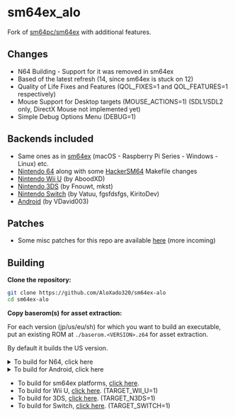 # sm64ex_alo
Fork of [sm64pc/sm64ex](https://github.com/sm64pc/sm64ex/tree/nightly) with additional features. 

## Changes
 * N64 Building - Support for it was removed in sm64ex
 * Based of the latest refresh (14, since sm64ex is stuck on 12)
 * Quality of Life Fixes and Features (QOL_FIXES=1 and QOL_FEATURES=1 respectively)
 * Mouse Support for Desktop targets (MOUSE_ACTIONS=1) (SDL1/SDL2 only, DirectX Mouse not implemented yet)
 * Simple Debug Options Menu (DEBUG=1)
 
## Backends included
 * Same ones as in [sm64ex](https://github.com/sm64pc/sm64ex/tree/nightly) (macOS - Raspberry Pi Series - Windows - Linux) etc.
 * [Nintendo 64](https://github.com/n64decomp/sm64) along with some [HackerSM64](https://github.com/Reonu/HackerSM64) Makefile changes
 * [Nintendo Wii U](https://github.com/aboood40091/sm64ex/tree/nightly) (by AboodXD)
 * [Nintendo 3DS](https://github.com/mkst/sm64-port) (by Fnouwt, mkst)
 * [Nintendo Switch](https://github.com/fgsfdsfgs/sm64ex/tree/switch) (by Vatuu, fgsfdsfgs, KiritoDev)
 * [Android](https://github.com/VDavid003/sm64-port-android/tree/ex/nightly) (by VDavid003)

## Patches
 * Some misc patches for this repo are available [here](https://github.com/AloXado320/sm64ex-alo-patches) (more incoming)

## Building
 **Clone the repository:**

 ```sh
 git clone https://github.com/AloXado320/sm64ex-alo
 cd sm64ex-alo
 ```
 
 **Copy baserom(s) for asset extraction:**
 
 For each version (jp/us/eu/sh) for which you want to build an executable, put an existing ROM at `./baserom.<VERSION>.z64` for asset extraction.
 
 By default it builds the US version.
 
<details>
  <summary>To build for N64, click here</summary>
 
  NOTE: Only tested in WSL, works on (Debian / Ubuntu) as well, other distros untested.

  **Install build dependencies:**
  ```sh
  sudo apt install -y binutils-mips-linux-gnu build-essential git libcapstone-dev pkgconf python3 gcc-mips-linux-gnu
  ```

  **Build:**
  ```sh
  # if you have more cores available, you can increase the -j parameter
  make -j4 TARGET_N64=1 
  ```
 
  **Enjoy your rom:**
  ```sh
  build/us/sm64.us.f3dzex.z64
  ```

</details>

<details>
  <summary>To build for Android, click here</summary>
 
  NOTE: Only Termux build is supported.
 
  **Install Termux**
 
  Install the app from F-Droid [here](https://f-droid.org/en/packages/com.termux/)
 
  Make sure you use this version, as the Google Play version is outdated.

  **Install build dependencies**
  ```sh
  pkg install git wget make python getconf zip apksigner clang
  ```

  **Copy in your baserom:**

  Do this using your default file manager (on AOSP, you can slide on the left and there will be a "Termux" option there), or using Termux.
  ```sh
  termux-setup-storage
  cp /sdcard/path/to/your/baserom.z64 ./baserom.us.z64
  ```
 
  **Get SDL includes:**
  ```sh
  cd platform/android/ && ./getSDL.sh && cd ../..
  ```
 
  **Build**
  ```sh
  # if you have more cores available, you can increase the -j parameter
  # On Termux, TARGET_ANDROID=1 is defined automatically in Makefile
  make -j4
  ```

  **Enjoy your apk:**
  ```sh
  ls -al build/us_android/sm64.us.f3dex2e.apk
  ```
 
</details>

 * To build for sm64ex platforms, [click here](https://github.com/sm64pc/sm64ex/blob/nightly/README.md).
 * To build for Wii U, [click here](https://github.com/aboood40091/sm64-port/blob/master/README.md). (TARGET_WII_U=1)
 * To build for 3DS, [click here](https://github.com/sm64-port/sm64_3ds/blob/master/README.md). (TARGET_N3DS=1)
 * To build for Switch, [click here](https://github.com/fgsfdsfgs/sm64ex/blob/switch/README.md). (TARGET_SWITCH=1)
